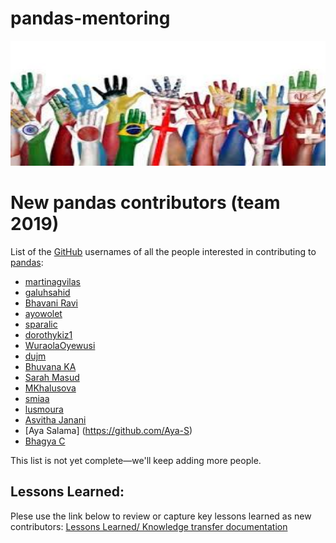 # pandas-mentoring
<img src="img/logo.jpeg" width="600" height="200"><br>

# New pandas contributors (team 2019)
List of the [GitHub](https://github.com) usernames of all the people interested in contributing to [pandas](https://github.com/pandas-dev/pandas):
- [martinagvilas](https://github.com/martinagvilas)
- [galuhsahid](https://github.com/galuhsahid)
- [Bhavani Ravi](https://github.com/bhavaniravi)
- [ayowolet](https://github.com/ayowolet)
- [sparalic](https://github.com/sparalic/)
- [dorothykiz1](https://github.com/dorothykiz1/)
- [WuraolaOyewusi](https://github.com/WuraolaOyewusi)
- [dujm](https://github.com/dujm)
- [Bhuvana KA](https://github.com/bhuvanakundumani)
- [Sarah Masud](https://github.com/sara-02)
- [MKhalusova](https://github.com/MKhalusova)
- [smiaa](https://github.com/smiaa)
- [lusmoura](https://github.com/lusmoura)
- [Asvitha Janani](https://github.com/asvithajanani)
- [Aya Salama] (https://github.com/Aya-S)
- [Bhagya C](https://github.com/BhagyaC)

This list is not yet complete—we'll keep adding more people.

## Lessons Learned:
Plese use the link below to review or capture key lessons learned as new contributors:
[Lessons Learned/ Knowledge transfer documentation]( https://github.com/python-sprints/pandas-mentoring/blob/master/LEARNING_POINTS.md)
